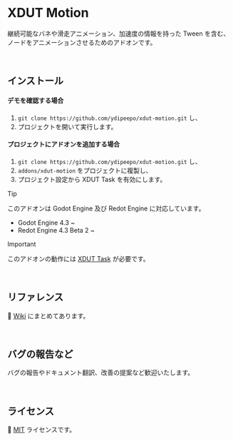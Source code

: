 
<br />

# XDUT Motion

継続可能なバネや滑走アニメーション、加速度の情報を持った Tween を含む、<br />
ノードをアニメーションさせるためのアドオンです。

<br />

## インストール

#### デモを確認する場合

1. `git clone https://github.com/ydipeepo/xdut-motion.git` し、
2. プロジェクトを開いて実行します。

#### プロジェクトにアドオンを追加する場合

1. `git clone https://github.com/ydipeepo/xdut-motion.git` し、
2. `addons/xdut-motion` をプロジェクトに複製し、
3. プロジェクト設定から XDUT Task を有効にします。

> [!TIP]
> このアドオンは Godot Engine 及び Redot Engine に対応しています。
>
> * Godot Engine 4.3 ~
> * Redot Engine 4.3 Beta 2 ~

> [!IMPORTANT]
> このアドオンの動作には [XDUT Task](https://github.com/ydipeepo/xdut-task) が必要です。

<br />

## リファレンス

📖 [Wiki](https://github.com/ydipeepo/xdut-motion/wiki) にまとめてあります。

<br />

## バグの報告など

バグの報告やドキュメント翻訳、改善の提案など歓迎いたします。

<br />

## ライセンス

🔗 [MIT](https://github.com/ydipeepo/xdut-motion/blob/main/LICENSE) ライセンスです。

<br />
